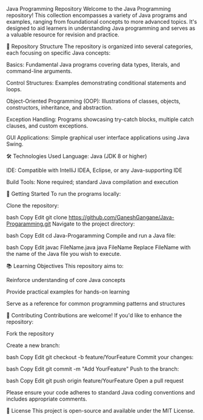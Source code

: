 Java Programming Repository
Welcome to the Java Programming repository! This collection encompasses a variety of Java programs and examples, ranging from foundational concepts to more advanced topics. It's designed to aid learners in understanding Java programming and serves as a valuable resource for revision and practice.

📁 Repository Structure
The repository is organized into several categories, each focusing on specific Java concepts:

Basics: Fundamental Java programs covering data types, literals, and command-line arguments.

Control Structures: Examples demonstrating conditional statements and loops.

Object-Oriented Programming (OOP): Illustrations of classes, objects, constructors, inheritance, and abstraction.

Exception Handling: Programs showcasing try-catch blocks, multiple catch clauses, and custom exceptions.

GUI Applications: Simple graphical user interface applications using Java Swing.

🛠️ Technologies Used
Language: Java (JDK 8 or higher)

IDE: Compatible with IntelliJ IDEA, Eclipse, or any Java-supporting IDE

Build Tools: None required; standard Java compilation and execution

🚀 Getting Started
To run the programs locally:

Clone the repository:

bash
Copy
Edit
git clone https://github.com/GaneshGangane/Java-Progaramming.git
Navigate to the project directory:

bash
Copy
Edit
cd Java-Progaramming
Compile and run a Java file:

bash
Copy
Edit
javac FileName.java
java FileName
Replace FileName with the name of the Java file you wish to execute.

📚 Learning Objectives
This repository aims to:

Reinforce understanding of core Java concepts

Provide practical examples for hands-on learning

Serve as a reference for common programming patterns and structures

🤝 Contributing
Contributions are welcome! If you'd like to enhance the repository:

Fork the repository

Create a new branch:

bash
Copy
Edit
git checkout -b feature/YourFeature
Commit your changes:

bash
Copy
Edit
git commit -m "Add YourFeature"
Push to the branch:

bash
Copy
Edit
git push origin feature/YourFeature
Open a pull request

Please ensure your code adheres to standard Java coding conventions and includes appropriate comments.

📄 License
This project is open-source and available under the MIT License.